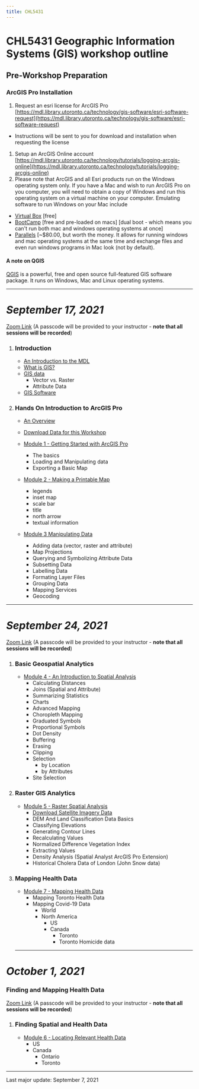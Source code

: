 ```yaml
---
title: CHL5431
---
```


# CHL5431 Geographic Information Systems (GIS) workshop outline


## Pre-Workshop Preparation

### ArcGIS Pro Installation

1. Request an esri license for ArcGIS Pro [https://mdl.library.utoronto.ca/technology/gis-software/esri-software-request](https://mdl.library.utoronto.ca/technology/gis-software/esri-software-request)
  * Instructions will be sent to you for download and installation when requesting the license
1. Setup an ArcGIS Online account [https://mdl.library.utoronto.ca/technology/tutorials/logging-arcgis-online](https://mdl.library.utoronto.ca/technology/tutorials/logging-arcgis-online)
1. Please note that ArcGIS and all Esri products run on the Windows operating system only. If you have a Mac and wish to run ArcGIS Pro on you computer, you will need to obtain a copy of Windows and run this operating system on a virtual machine on your computer. Emulating software to run Windows on your Mac include 
  * [Virtual Box](https://www.oracle.com/virtualization/virtualbox/) [free]
  * [BootCamp](https://support.apple.com/en-ca/boot-camp) [free and pre-loaded on macs] [dual boot - which means you can't run both mac and windows operating systems at once]
  * [Parallels](https://www.parallels.com/) [~$80.00, but worth the money. It allows for running windows and mac operating systems at the same time and exchange files and even run windows programs in Mac look (not by default).

#### A note on QGIS

[QGIS](http://qgis.com) is a powerful, free and open source full-featured GIS software package. It runs on Windows, Mac and Linux operating systems. 

---

# *September 17, 2021*
[Zoom Link](https://utoronto.zoom.us/j/86413135307?from=addon)
(A passcode will be provided to your instructor - **note that all sessions will be recorded**)


1. ### Introduction

	- [An Introduction to the MDL](https://maps.library.utoronto.ca/workshops/ArcGISProWorkshop/2020/00%20-%20MDL%20(2020).pdf)
	- [What is GIS?](https://maps.library.utoronto.ca/workshops/ArcGISProWorkshop/2020/01%20-%20What%20is%20GIS_%20(2020).pdf)
	- [GIS data](https://maps.library.utoronto.ca/workshops/ArcGISProWorkshop/2020/02%20-%20GIS%20Data%20(2020).pdf)
		- Vector vs. Raster
		- Attribute Data
	- [GIS Software](https://maps.library.utoronto.ca/workshops/ArcGISProWorkshop/2020/03%20-%20GIS%20Software%20(2020).pdf)

1. ### Hands On Introduction to ArcGIS Pro

	- [An Overview](https://maps.library.utoronto.ca/workshops/ArcGISProWorkshop/2020/04%20-%20ArcGIS%20Pro%20Modules%20Overview%20(2020).pdf)
	- [Download Data for this Workshop](https://maps.library.utoronto.ca/workshops/ArcGISProWorkshop/2020/ArcGISProWorkshop2020.zip)
	- [Module 1 - Getting Started with ArcGIS Pro](https://maps.library.utoronto.ca/workshops/ArcGISProWorkshop/2020/05%20-%20ArcGIS%20pro%20Module%201%20-%20A%20Tour%20of%20ArcGIS%20Pro%20(2020).pdf)
		- The basics
		- Loading and Manipulating data
		- Exporting a Basic Map
	- [Module 2 - Making a Printable Map](https://maps.library.utoronto.ca/workshops/ArcGISProWorkshop/2020/06%20-%20ArcGIS%20Pro%20Module%202%20-%20Making%20a%20Map%20(2020).pdf) 
		- legends
		- inset map
		- scale bar
		- title
		- north arrow
	  - textual information
	
	- [Module 3 Manipulating Data](https://maps.library.utoronto.ca/workshops/ArcGISProWorkshop/2020/07%20-%20ArcGIS%20Pro%20Module%203%20-%20Loading%20and%20Manipulating%20Data%20(2020).pdf)
		- Adding data (vector, raster and attribute)
		- Map Projections
		- Querying and Symbolizing Attribute Data
		- Subsetting Data
		- Labelling Data
		- Formating Layer Files
		- Grouping Data
		- Mapping Services
		- Geocoding



---

# *September 24, 2021*

[Zoom Link](https://utoronto.zoom.us/j/86413135307?from=addon)
(A passcode will be provided to your instructor - **note that all sessions will be recorded**)

1. ### Basic Geospatial Analytics

	- [Module 4 - An Introduction to Spatial Analysis](https://maps.library.utoronto.ca/workshops/ArcGISProWorkshop/2020/08%20-%20ArcGIS%20Pro%20Module%204%20-%20Analysis%20Tools%20(2020).pdf)
		- Calculating Distances
		- Joins (Spatial and Attribute)
		- Summarizing Statistics
		- Charts
		- Advanced Mapping
		- Choropleth Mapping
		- Graduated Symbols
		- Proportional Symbols
		- Dot Density
		- Buffering
		- Erasing
		- Clipping
		- Selection 
			- by Location
			- by Attributes
		- Site Selection
1. ### Raster GIS Analytics
	- [Module 5 - Raster Spatial Analysis](https://maps.library.utoronto.ca/workshops/ArcGISProWorkshop/2020/09%20-%20ArcGIS%20Pro%20Module%205%20-%20Working%20with%20Raster%20Data%20(2020).pdf)
		- [Download Satellite Imagery Data](https://maps.library.utoronto.ca/workshops/ArcGISProWorkshop/2020/landsat8.tar)
		- DEM And Land Classification Data Basics
		- Classifying Elevations
		- Generating Contour Lines
		- Recalculating Values
		- Normalized Difference Vegetation Index
		- Extracting Values
		- Density Analysis (Spatial Analyst ArcGIS Pro Extension)
		- Historical Cholera Data of London (John Snow data)
	
1. ### Mapping Health Data
	- [Module 7 - Mapping Health Data](https://maps.library.utoronto.ca/workshops/ArcGISProWorkshop/2020/10%20-%20ArcGIS%20Pro%20Module%207%20%20-%20Mapping%20Toronto%20Health%20Data%20(covid-19).pdf) 
		- Mapping Toronto Health Data
		- Mapping Covid-19 Data
		  - World 
		  - North America
		    - US
		    - Canada
		      - Toronto
	          - Toronto Homicide data

	---

# *October 1, 2021*

### Finding and Mapping Health Data

[Zoom Link](https://utoronto.zoom.us/j/86413135307?from=addon)
(A passcode will be provided to your instructor - **note that all sessions will be recorded**)

1. ### Finding Spatial and Health Data
	- [Module 6 - Locating Relevant Health Data](https://maps.library.utoronto.ca/workshops/FindingGeoData/FindingGeohealthData2020.pdf)
		- US
		- Canada 
		  - Ontario
		  - Toronto

---
Last major update: September 7, 2021

